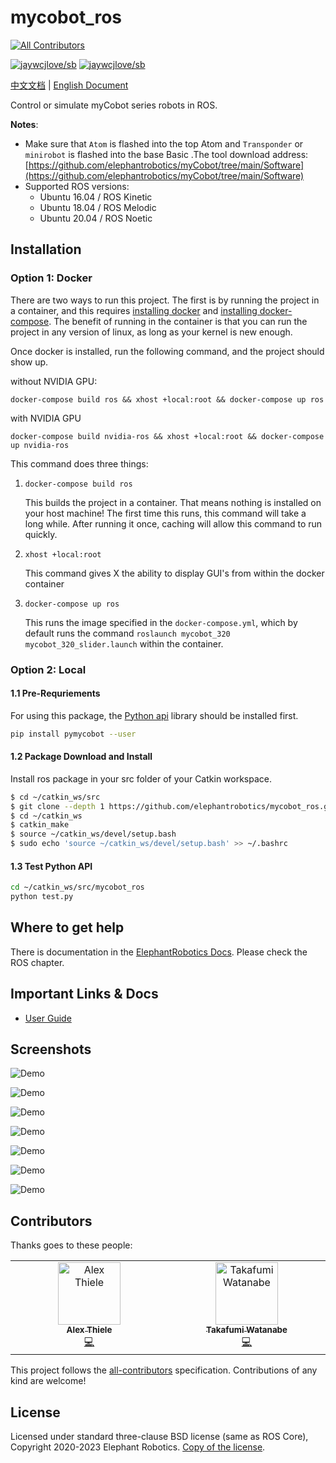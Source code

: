 # mycobot_ros
<!-- ALL-CONTRIBUTORS-BADGE:START - Do not remove or modify this section -->
[![All Contributors](https://img.shields.io/badge/all_contributors-2-orange.svg?style=flat-square)](#contributors-)
<!-- ALL-CONTRIBUTORS-BADGE:END -->

[![jaywcjlove/sb](https://jaywcjlove.github.io/sb/lang/chinese.svg)](https://www.elephantrobotics.com/docs/myCobot/3-development/4-ros&moveit/)
[![jaywcjlove/sb](https://jaywcjlove.github.io/sb/lang/english.svg)](https://www.elephantrobotics.com/docs/myCobot-en/3-development/4-ros&moveit/)

[中文文档](https://www.elephantrobotics.com/docs/myCobot/3-development/4-ros&moveit/) | [English Document](https://www.elephantrobotics.com/docs/myCobot-en/3-development/4-ros&moveit/)

Control or simulate myCobot series robots in ROS.

**Notes**:

* Make sure that `Atom` is flashed into the top Atom and `Transponder` or `minirobot` is flashed into the base Basic .The tool download address: [https://github.com/elephantrobotics/myCobot/tree/main/Software](https://github.com/elephantrobotics/myCobot/tree/main/Software)
* Supported ROS versions:
   * Ubuntu 16.04 / ROS Kinetic
   * Ubuntu 18.04 / ROS Melodic
   * Ubuntu 20.04 / ROS Noetic

<!-- **If your `Atom` is 2.3 or before, or `pymycobot` is 1.\*, Please check branch [before](https://github.com/elephantrobotics/myCobotRos/tree/before)** -->

## Installation
### Option 1: Docker
There are two ways to run this project. The first is by running the project in a container, and this requires
[installing docker](https://docs.docker.com/engine/install/ubuntu/) and
[installing docker-compose](https://docs.docker.com/compose/install/). The benefit of running in the container is that you can run the project in any version of linux, as long as your kernel
is new enough.

Once docker is installed, run the following command, and the project should show up.

without NVIDIA GPU:

```
docker-compose build ros && xhost +local:root && docker-compose up ros
```

with NVIDIA GPU

```
docker-compose build nvidia-ros && xhost +local:root && docker-compose up nvidia-ros
```

This command does three things:
1) `docker-compose build ros`

   This builds the project in a container. That means nothing is installed on your host machine!
   The first time this runs, this command will take a long while. After running it once, caching
   will allow this command to run quickly.

2) `xhost +local:root`

   This command gives X the ability to display GUI's from within the docker container

3) `docker-compose up ros`

   This runs the image specified in the `docker-compose.yml`, which by default runs
   the command `roslaunch mycobot_320 mycobot_320_slider.launch` within the container.


### Option 2: Local
#### 1.1 Pre-Requriements

For using this package, the [Python api](https://github.com/elephantrobotics/pymycobot.git) library should be installed first.

```bash
pip install pymycobot --user
```

#### 1.2 Package Download and Install

Install ros package in your src folder of your Catkin workspace.

```bash
$ cd ~/catkin_ws/src
$ git clone --depth 1 https://github.com/elephantrobotics/mycobot_ros.git
$ cd ~/catkin_ws
$ catkin_make
$ source ~/catkin_ws/devel/setup.bash
$ sudo echo 'source ~/catkin_ws/devel/setup.bash' >> ~/.bashrc
```

#### 1.3 Test Python API

```bash
cd ~/catkin_ws/src/mycobot_ros
python test.py
```

## Where to get help

There is documentation in the [ElephantRobotics Docs](https://docs.elephantrobotics.com/docs/gitbook-en/). Please check the ROS chapter.

## Important Links & Docs

* [User Guide](https://docs.elephantrobotics.com/docs/gitbook-en/12-ApplicationBaseROS/)

## Screenshots

![Demo](./demo_img/Screenshot-1.png)

![Demo](./demo_img/Screenshot-2.png)

![Demo](./demo_img/Screenshot-3.png)

![Demo](./demo_img/Screenshot-4.png)

![Demo](./demo_img/Screenshot-5.png)

![Demo](./demo_img/320_slider.png)

![Demo](./demo_img/320_moveit.png)

## Contributors

Thanks goes to these people:
<!-- ALL-CONTRIBUTORS-LIST:START - Do not remove or modify this section -->
<!-- prettier-ignore-start -->
<!-- markdownlint-disable -->
<table>
  <tbody>
    <tr>
      <td align="center" valign="top" width="14.28%"><a href="https://www.youtube.com/user/Apockill"><img src="https://avatars.githubusercontent.com/u/1740412?v=4?s=100" width="100px;" alt="Alex Thiele"/><br /><sub><b>Alex Thiele</b></sub></a><br /><a href="https://github.com/elephantrobotics/mycobot_ros/commits?author=apockill" title="Code">💻</a></td>
      <td align="center" valign="top" width="14.28%"><a href="https://github.com/dieu-detruit"><img src="https://avatars.githubusercontent.com/u/27790373?v=4?s=100" width="100px;" alt="Takafumi Watanabe"/><br /><sub><b>Takafumi Watanabe</b></sub></a><br /><a href="https://github.com/elephantrobotics/mycobot_ros/commits?author=dieu-detruit" title="Code">💻</a></td>
    </tr>
  </tbody>
</table>

<!-- markdownlint-restore -->
<!-- prettier-ignore-end -->

<!-- ALL-CONTRIBUTORS-LIST:END -->

<!-- ALL-CONTRIBUTORS-LIST:START - Do not remove or modify this section -->
<!-- prettier-ignore-start -->
<!-- markdownlint-disable -->

<!-- markdownlint-restore -->
<!-- prettier-ignore-end -->

<!-- ALL-CONTRIBUTORS-LIST:END -->

This project follows the [all-contributors](https://github.com/kentcdodds/all-contributors)
specification. Contributions of any kind are welcome!

## License

Licensed under standard three-clause BSD license (same as ROS Core), 
Copyright 2020-2023 Elephant Robotics. [Copy of the license](LICENSE).
